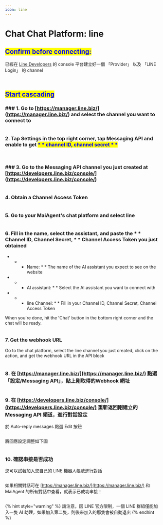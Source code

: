 ```yaml
---
icon: line
---
```


# Chat Chat Platform: line

## <mark style="color:blue;">Confirm before connecting:</mark>

已經在 [Line Developers](https://developers.line.biz/zh-hant/) 的 console 平台建立好一個 「Provider」 以及 「LINE Login」 的 channel

<figure><img src="../.gitbook/assets/截圖 2025-04-23 下午4.47.49.png" alt=""><figcaption></figcaption></figure>

<figure><img src="../.gitbook/assets/截圖 2025-04-23 下午4.51.10.png" alt=""><figcaption></figcaption></figure>

## <mark style="color:blue;">Start cascading</mark>

### ### 1. Go to [https://manager.line.biz/] (https://manager.line.biz/) and select the channel you want to connect to

<figure><img src="../.gitbook/assets/截圖 2025-04-23 下午5.01.45.png" alt=""><figcaption></figcaption></figure>

### 2. Tap Settings in the top right corner, tap Messaging API and enable to get <mark style="color:blue;">\* \* channel ID, channel secret \* \*</mark>

<figure><img src="../.gitbook/assets/截圖 2025-04-23 下午5.05.59.png" alt=""><figcaption></figcaption></figure>

<figure><img src="../.gitbook/assets/截圖 2025-04-23 下午5.27.04.png" alt=""><figcaption></figcaption></figure>

### ### 3. Go to the Messaging API channel you just created at [https://developers.line.biz/console/] (https://developers.line.biz/console/)

<figure><img src="../.gitbook/assets/截圖 2025-04-23 下午5.37.02.png" alt=""><figcaption></figcaption></figure>

### 4. Obtain a Channel Access Token

<figure><img src="../.gitbook/assets/image (13).png" alt=""><figcaption></figcaption></figure>

### 5. Go to your MaiAgent's chat platform and select line

<figure><img src="../.gitbook/assets/截圖 2025-05-07 下午2.43.54.png" alt=""><figcaption></figcaption></figure>

### 6. Fill in the name, select the assistant, and paste the \* \* Channel ID, Channel Secret, \* \* Channel Access Token you just obtained

- - - Name: \* \* The name of the AI assistant you expect to see on the website
- - - AI assistant: \* \* Select the AI assistant you want to connect with
- - - line Channel: \* \* Fill in your Channel ID, Channel Secret, Channel Access Token

When you're done, hit the 'Chat' button in the bottom right corner and the chat will be ready.

<figure><img src="../.gitbook/assets/截圖 2025-04-25 上午11.30.37.png" alt=""><figcaption></figcaption></figure>

### 7. Get the webhook URL

Go to the chat platform, select the line channel you just created, click on the action, and get the webhook URL in the API block

<figure><img src="../.gitbook/assets/截圖 2025-04-25 上午11.32.09.png" alt=""><figcaption></figcaption></figure>

### 8. 在 [https://manager.line.biz/](https://manager.line.biz/) 點選 「設定/Messaging API」，貼上剛取得的Webhook 網址&#x20;

<figure><img src="../.gitbook/assets/image (14).png" alt=""><figcaption></figcaption></figure>

### 9. 在 [https://developers.line.biz/console/](https://developers.line.biz/console/) 重新返回剛建立的  Messaging API 頻道，進行對話設定

於 Auto-reply messages 點選 Edit 按鈕

<figure><img src="../.gitbook/assets/image (74).png" alt=""><figcaption></figcaption></figure>

將回應設定調整如下圖

<figure><img src="../.gitbook/assets/截圖 2025-04-23 下午5.51.33.png" alt=""><figcaption></figcaption></figure>

### **10. 確認串接是否成功**

您可以試著加入您自己的 LINE 機器人帳號進行對話

<figure><img src="../.gitbook/assets/截圖 2025-04-23 下午6.34.27.png" alt=""><figcaption></figcaption></figure>

如果相關對話可在 [https://manager.line.biz/](https://manager.line.biz/) 和 MaiAgent 的所有對話中查看，就表示已成功串接！&#x20;

<figure><img src="../.gitbook/assets/截圖 2025-04-23 下午6.43.12.png" alt=""><figcaption></figcaption></figure>

{% hint style="warning" %}
請注意，因 LINE 官方限制，一個 LINE 群組僅能加入一隻 AI 助理，如果加入第二隻，則後來加入的那隻會被自動退出
{% endhint %}